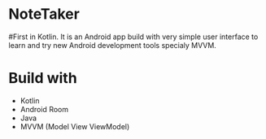 # NoteTaker
#First in Kotlin.
It is an Android app build with very simple user interface to learn and try new Android development tools specialy MVVM.

# Build with
- Kotlin
- Android Room
- Java
- MVVM (Model View ViewModel)
